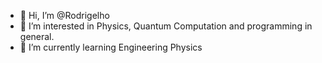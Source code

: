 - 👋 Hi, I’m @Rodrigelho
- 👀 I’m interested in Physics, Quantum Computation and programming in general.
- 🌱 I’m currently learning Engineering Physics

<!---
Rodrigelho/Rodrigelho is a ✨ special ✨ repository because its `README.md` (this file) appears on your GitHub profile.
You can click the Preview link to take a look at your changes.
--->
